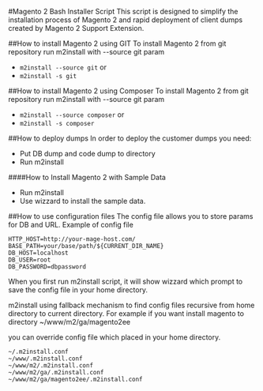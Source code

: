 #Magento 2 Bash Installer Script
This script is designed to simplify the installation process of Magento 2 and rapid deployment of client dumps created by Magento 2 Support Extension.

##How to install Magento 2 using GIT
To install Magento 2 from git repository run m2install with --source git param
 * ```m2install --source git``` or
 * ```m2install -s git```

##How to install Magento 2 using Composer
To install Magento 2 from git repository run m2install with --source git param
 * ```m2install --source composer``` or
 * ```m2install -s composer```

##How to deploy dumps
In order to deploy the customer dumps you need:
 
 * Put DB dump and code dump to directory
 * Run m2install

####How to Install Magento 2 with Sample Data
 * Run m2install
 * Use wizzard to install the sample data.

##How to use configuration files
The config file allows you to store params for DB and URL.
Example of config file
```
HTTP_HOST=http://your-mage-host.com/
BASE_PATH=your/base/path/${CURRENT_DIR_NAME}
DB_HOST=localhost
DB_USER=root
DB_PASSWORD=dbpassword
```

When you first run m2install script, it will show wizzard which prompt to save the config file in your home directory.

m2install using fallback mechanism to find config files recursive from home directory to current directory.
For example if you want install magento to directory 
~/www/m2/ga/magento2ee

you can override config file which placed in your home directory.
```
~/.m2install.conf
~/www/.m2install.conf
~/www/m2/.m2install.conf
~/www/m2/ga/.m2install.conf
~/www/m2/ga/magento2ee/.m2install.conf
```


